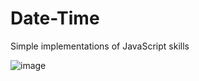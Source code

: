 # Date-Time

Simple implementations of JavaScript skills

![image](https://user-images.githubusercontent.com/66427456/176998055-08ef1cdd-1760-495e-96c4-9a5516911a8c.png)
